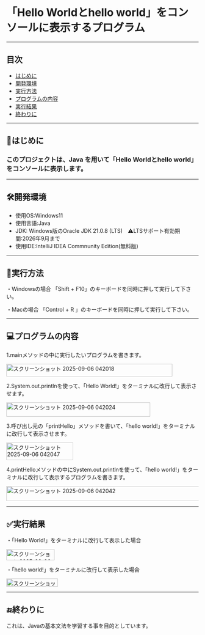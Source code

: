 # 「Hello Worldとhello world」をコンソールに表示するプログラム
---


## 目次
- [はじめに](#はじめに)
- [開発環境](#開発環境)
- [実行方法](#実行方法)
- [プログラムの内容](#プログラムの内容)
- [実行結果](#実行結果)
- [終わりに](#終わりに)
---




## 📖はじめに
### このプロジェクトは、Java を用いて「Hello Worldとhello world」をコンソールに表示します。

---



## 🛠開発環境
- 使用OS:Windows11
- 使用言語:Java
- JDK: Windows版のOracle JDK 21.0.8 (LTS)　⚠️LTSサポート有効期間:2026年9月まで
- 使用IDE:IntelliJ IDEA Commnunity Edition(無料版)

---



## 🚀実行方法
・Windowsの場合
「Shift + F10」のキーボードを同時に押して実行して下さい。



・Macの場合
「Control + R 」のキーボードを同時に押して実行して下さい。


---


## 💻プログラムの内容
1.mainメソッドの中に実行したいプログラムを書きます。




<img width="435" height="33" alt="スクリーンショット 2025-09-06 042018" src="https://github.com/user-attachments/assets/b2225e09-5c4e-4f83-9b27-0cd0e0b624f5" />





2.System.out.printlnを使って、「Hello World!」をターミナルに改行して表示させます。








<img width="377" height="37" alt="スクリーンショット 2025-09-06 042024" src="https://github.com/user-attachments/assets/f34e784a-be9d-4836-bebc-a9e3d6bb7a2b" />









3.呼び出し元の「printHello」メソッドを書いて、「hello world!」をターミナルに改行して表示させます。





<img width="175" height="46" alt="スクリーンショット 2025-09-06 042047" src="https://github.com/user-attachments/assets/fcf3ed83-6b25-4922-b29b-7bcd39fca95b" />









4.printHelloメソッドの中にSystem.out.printlnを使って、「hello world!」をターミナルに改行して表示するプログラムを書きます。





<img width="721" height="39" alt="スクリーンショット 2025-09-06 042042" src="https://github.com/user-attachments/assets/fd726b6e-e84b-4636-af08-27d9968c4b82" />












---
## ✅実行結果
・「Hello World!」をターミナルに改行して表示した場合




   
<img width="126" height="29" alt="スクリーンショット 2025-09-06 042058" src="https://github.com/user-attachments/assets/d58d0066-e365-498e-abf6-18a0f7b7a6bc" />








・「hello world!」をターミナルに改行して表示した場合




<img width="135" height="21" alt="スクリーンショット 2025-09-06 042106" src="https://github.com/user-attachments/assets/ae2535fe-8001-414a-8ca5-ad8cdf790632" />






---
## 🔚終わりに
これは、Javaの基本文法を学習する事を目的としています。

